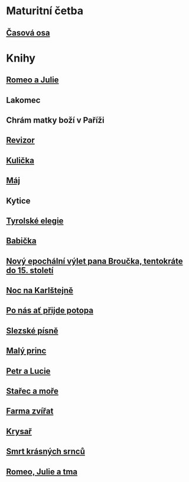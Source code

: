 # **Maturitní četba**

## [Časová osa](./Casova_osa.md)

# Knihy

## [Romeo a Julie](./Books/Romeo_Julie.md)

## Lakomec

## Chrám matky boží v Paříži

## [Revizor](./Books/Revizor.md)

## [Kulička](./Books/Kulicka.md)

## [Máj](./Books/Maj.md)

## Kytice

## [Tyrolské elegie](./Books/Tyrolske_Elegie.md)

## [Babička](./Books/Babicka.md)

## [Nový epochální výlet pana Broučka, tentokráte do 15. století](./Books/Pan_Broucek.md)

## [Noc na Karlštejně](./Books/Noc_na_Karlstejne.md)

## [Po nás ať přijde potopa](./Books/Po_nas_at_prijde_potopa.md)

## [Slezské písně](./Books/Slezske_pisne.md)

## [Malý princ](./Books/Maly_princ.md)

## [Petr a Lucie](./Books/Petr_Lucie.md)

## [Stařec a moře](./Books/Starec_a_more.md)

## [Farma zvířat](./Books/Farma_Zvirat.md)

## [Krysař](./Books/Krysar.md)

## [Smrt krásných srnců](./Books/Smrt_Krasnych_Srncu.md)

## [Romeo, Julie a tma](./Books/Romeo_julie_tma.md)

